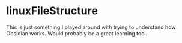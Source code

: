 # linuxFileStructure
This is just something I played around with trying to understand how Obsidian works. Would probably be a great learning tool.

